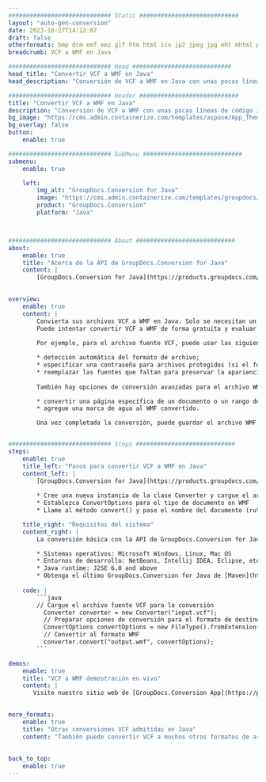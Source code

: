 ```yaml
---
############################# Static ############################
layout: "auto-gen-conversion"
date: 2023-10-27T14:12:07
draft: false
otherformats: bmp dcm emf emz gif htm html ico jp2 jpeg jpg mht mhtml png psb psd svg svgz tga tif tiff webp wmf wmz
breadcrumb: VCF a WMF en Java

############################# Head ############################
head_title: "Convertir VCF a WMF en Java"
head_description: "Conversión de VCF a WMF en Java con unas pocas líneas de código. Convierta más de 160 formatos de archivo con la API de conversión de documentos de GroupDocs para Java"

############################# Header ############################
title: "Convertir VCF a WMF en Java"
description: "Conversión de VCF a WMF con unas pocas líneas de código Java"
bg_image: "https://cms.admin.containerize.com/templates/aspose/App_Themes/V3/images/bg/header1.png"
bg_overlay: false
button:
    enable: true

############################# SubMenu ############################
submenu:
    enable: true

    left:
        img_alt: "GroupDocs.Conversion for Java"
        image: "https://cms.admin.containerize.com/templates/groupdocs/images/product-logos/90x90-noborder/groupdocs-conversion-java.png"
        product: "GroupDocs.Conversion"
        platform: "Java"



############################# About ############################
about:
    enable: true
    title: "Acerca de la API de GroupDocs.Conversion for Java"
    content: |
        [GroupDocs.Conversion for Java](https://products.groupdocs.com/conversion/java/) es una API de conversión de formato de archivo avanzada para convertir entre formatos populares de imagen y documento como Microsoft Office, OpenDocument, PDF, HTML, correo electrónico, CAD. y mucho más con solo unas pocas líneas de código. La API nativa detecta automáticamente los formatos de los documentos originales y ofrece muchas opciones para personalizar los documentos convertidos. Junto con la función de extraer información de un documento, también admite el almacenamiento en caché de los resultados de la conversión en el disco local de forma predeterminada. Sin embargo, se puede admitir cualquier tipo de almacenamiento en caché mediante la implementación de las interfaces adecuadas: Amazon S3, Dropbox, Google Drive, Windows Azure, Reddis o cualquier otra.
    

overview:
    enable: true
    content: |
        Convierta sus archivos VCF a WMF en Java. Solo se necesitan un par de líneas de código Java en cualquier plataforma de su elección, como Windows, Linux, macOS.
        Puede intentar convertir VCF a WMF de forma gratuita y evaluar la calidad de los resultados de la conversión. Junto con los sencillos scripts de conversión de archivos, puede probar opciones más sofisticadas para cargar el archivo de origen VCF y almacenar la salida WMF. 
        
        Por ejemplo, para el archivo fuente VCF, puede usar las siguientes opciones de carga:

        * detección automática del formato de archivo;
        * especificar una contraseña para archivos protegidos (si el formato de archivo lo admite);
        * reemplazar las fuentes que faltan para preservar la apariencia del documento.
        
        También hay opciones de conversión avanzadas para el archivo WMF:

        * convertir una página específica de un documento o un rango de páginas;
        * agregue una marca de agua al WMF convertido.

        Una vez completada la conversión, puede guardar el archivo WMF en su ruta de archivo local o en cualquier almacenamiento de terceros, como FTP, Amazon S3, Google Drive, Dropbox, etc. Tenga en cuenta que para convertir VCF a WMF, no necesita instalar ningún software adicional, como MS Office, Open Office, Adobe Acrobat Reader, etc.


############################# Steps ############################
steps:
    enable: true
    title_left: "Pasos para convertir VCF a WMF en Java"
    content_left: |
        [GroupDocs.Conversion for Java](https://products.groupdocs.com/conversion/java/) permite a los desarrolladores convertir fácilmente el archivo VCF a WMF con unas pocas líneas de código.
        
        * Cree una nueva instancia de la clase Converter y cargue el archivo VCF con la ruta completa
        * Establezca ConvertOptions para el tipo de documento en WMF
        * Llame al método convert() y pase el nombre del documento (ruta completa) y el formato (WMF) como parámetro

    title_right: "Requisitos del sistema"
    content_right: |
        La conversión básica con la API de GroupDocs.Conversion for Java se puede realizar con solo unas pocas líneas de código. Nuestras API son compatibles con todas las principales plataformas y sistemas operativos. Antes de ejecutar el código a continuación, asegúrese de tener instalados los siguientes requisitos previos en su sistema.

        * Sistemas operativos: Microsoft Windows, Linux, Mac OS
        * Entornos de desarrollo: NetBeans, Intellij IDEA, Eclipse, etc.
        * Java runtime: J2SE 6.0 and above
        * Obtenga el último GroupDocs.Conversion for Java de [Maven](https://repository.groupdocs.com/webapp/#/artifacts/browse/tree/General/repo/com/groupdocs/groupdocs-conversion)
         
    code: |
        ```java    
        // Cargue el archivo fuente VCF para la conversión
          Converter converter = new Converter("input.vcf");
          // Preparar opciones de conversión para el formato de destino WMF
          ConvertOptions convertOptions = new FileType().fromExtension("wmf").getConvertOptions();
          // Convertir al formato WMF
          converter.convert("output.wmf", convertOptions);
        ```

demos:
    enable: true
    title: "VCF a WMF demostración en vivo"
    content: |
       Visite nuestro sitio web de [GroupDocs.Conversion App](https://products.groupdocs.app/conversion/family) y pruebe la conversión de VCF a WMF ahora. La demostración gratuita tiene los siguientes beneficios
          

more_formats:
    enable: true
    title: "Otras conversiones VCF admitidas en Java"
    content: "También puede convertir VCF a muchos otros formatos de archivo. Consulte la lista a continuación."
       
       
back_to_top:
    enable: true
---
```

